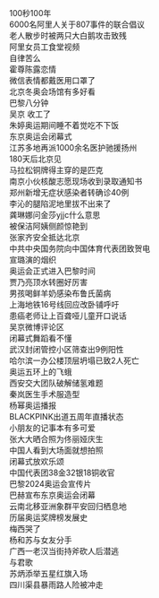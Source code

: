 100秒100年  
6000名阿里人关于807事件的联合倡议  
老人散步时被两只大白鹅攻击致残  
阿里女员工食堂视频  
自律苦么  
霍尊陈露恋情  
微信表情都戴医用口罩了  
北京冬奥会场馆有多好看  
巴黎八分钟  
吴京 收工了  
朱婷奥运期间睡不着觉吃不下饭  
东京奥运会闭幕式  
江苏多地再派1000余名医护驰援扬州  
180天后北京见  
马拉松铜牌得主穿的是匹克  
南京小伙核酸志愿现场收到录取通知书  
郑州新增无症状感染者转确诊40例  
李沁的腿陷泥地里拔不出来了  
龚琳娜问金莎yjjc什么意思  
被保洁阿姨侧颜惊艳到  
张家齐安全抵达北京  
中共中央国务院向中国体育代表团致贺电  
宣璐演的烟织  
奥运会正式进入巴黎时间  
贾乃亮顶水转圈好厉害  
男孩喝鲜羊奶感染布鲁氏菌病  
上海地铁16号线回应改卧铺呼吁  
患癌老师让上百聋哑儿童开口说话  
吴京微博评论区  
闭幕式舞蹈看不懂  
武汉封闭管控小区筛查出9例阳性  
哈尔滨一办公楼顶层坍塌已致2人死亡  
奥运五环上的飞蛾  
西安交大团队破解储氢难题  
秦岚医生手术服造型  
杨幂奥运播报  
BLACKPINK出道五周年直播状态  
小朋友的记事本有多可爱  
张大大晒合照为佟丽娅庆生  
中国人看到大场面就想拍照  
闭幕式放欢乐颂  
中国代表团38金32银18铜收官  
巴黎2024奥运会宣传片  
巴赫宣布东京奥运会闭幕  
云南北移亚洲象群平安回归栖息地  
历届奥运奖牌榜发展史  
梅西哭了  
杨和苏与女友分手  
广西一老汉当街持斧砍人后潜逃  
与君歌  
苏炳添举五星红旗入场  
四川渠县暴雨路人险被冲走  
